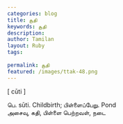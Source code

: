 ```yaml
---
categories: blog
title: சூதி
keywords: சூதி
description: 
author: Tamilan
layout: Ruby
tags: 
 
permalink: சூதி
featured: /images/ttak-48.png
---
```

  
[ cūti ]  
  
பெ. sūti. Childbirth; பிள்ளைப்பேறு. Pond  
அசைவு, கதி, பிள்ளை பெற்றவள், நடை